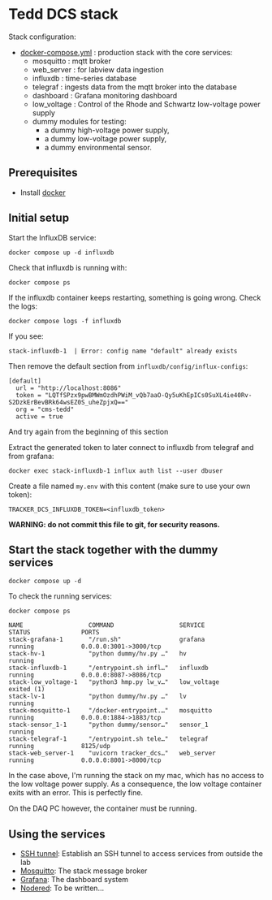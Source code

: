 # Tedd DCS stack

Stack configuration: 

* [docker-compose.yml](docker-compose.yml) : production stack with the core services: 
  * mosquitto : mqtt broker
  * web_server : for labview data ingestion
  * influxdb : time-series database
  * telegraf : ingests data from the mqtt broker into the database
  * dashboard : Grafana monitoring dashboard
  * low_voltage : Control of the Rhode and Schwartz low-voltage power supply
  * dummy modules for testing: 
    * a dummy high-voltage power supply, 
    * a dummy low-voltage power supply, 
    * a dummy environmental sensor. 

## Prerequisites

* Install [docker](https://docs.docker.com/get-docker/)

## Initial setup 

Start the InfluxDB service: 

```
docker compose up -d influxdb
```

Check that influxdb is running with: 

```
docker compose ps 
```

If the influxdb container keeps restarting, something is going wrong. 
Check the logs: 

```
docker compose logs -f influxdb
```

If you see: 

```
stack-influxdb-1  | Error: config name "default" already exists
```

Then remove the default section from `influxdb/config/influx-configs`: 

```
[default]
  url = "http://localhost:8086"
  token = "LQTfSPzx9pwBMWmOzdhPWiM_vQb7aaO-Qy5uKhEpICs0SuXL4ie40Rv-S2DzkErBevBRk64wsEZ0S_uheZpjxQ=="
  org = "cms-tedd"
  active = true
```

And try again from the beginning of this section

Extract the generated token to later connect to influxdb from telegraf
and from grafana: 

```
docker exec stack-influxdb-1 influx auth list --user dbuser 
```

Create a file named `my.env` with this content (make sure to use your own token): 

```  
TRACKER_DCS_INFLUXDB_TOKEN=<influxdb_token>
```

**WARNING: do not commit this file to git, for security reasons.**

## Start the stack together with the dummy services 

```
docker compose up -d 
```

To check the running services:

```
docker compose ps 
```

```
NAME                  COMMAND                  SERVICE             STATUS              PORTS
stack-grafana-1       "/run.sh"                grafana             running             0.0.0.0:3001->3000/tcp
stack-hv-1            "python dummy/hv.py …"   hv                  running             
stack-influxdb-1      "/entrypoint.sh infl…"   influxdb            running             0.0.0.0:8087->8086/tcp
stack-low_voltage-1   "python3 hmp.py lw_v…"   low_voltage         exited (1)          
stack-lv-1            "python dummy/hv.py …"   lv                  running             
stack-mosquitto-1     "/docker-entrypoint.…"   mosquitto           running             0.0.0.0:1884->1883/tcp
stack-sensor_1-1      "python dummy/sensor…"   sensor_1            running             
stack-telegraf-1      "/entrypoint.sh tele…"   telegraf            running             8125/udp
stack-web_server-1    "uvicorn tracker_dcs…"   web_server          running             0.0.0.0:8001->8000/tcp
```

In the case above, I'm running the stack on my mac, which has no access to 
the low voltage power supply. As a consequence, the low voltage container 
exits with an error. This is perfectly fine. 

On the DAQ PC however, the container must be running.

## Using the services

* [SSH tunnel](doc/tunnel.md): Establish an SSH tunnel to access services from outside the lab
* [Mosquitto](doc/mosquitto.md): The stack message broker
* [Grafana](doc/grafana.md): The dashboard system
* [Nodered](doc/nodered.md): To be written...


